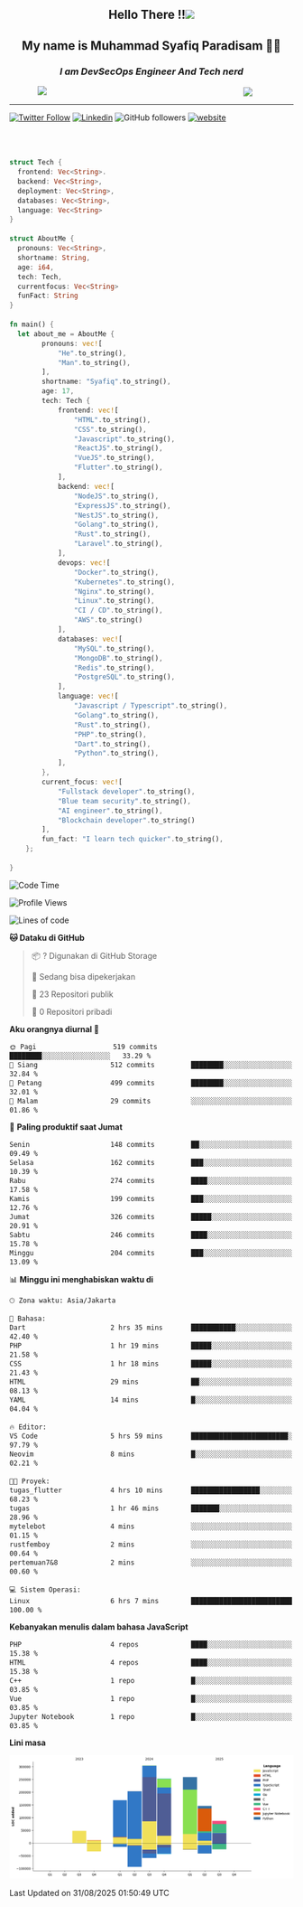 <h2 align="center">

Hello There !!<img src="https://media.giphy.com/media/12oufCB0MyZ1Go/giphy.gif" width="50"></h2>

<h2 align="center">My name is Muhammad Syafiq Paradisam 👋👋</h2>

<h3 align="center"><em>I am DevSecOps Engineer And Tech nerd
</em></h3>

<img align="left" style="margin-left: 50px" src="https://static.zerochan.net/Alina.Clover.1024.4345060.webp" width="315"/>

<img align="center" style="margin-left: 50px" src="https://i.pinimg.com/736x/69/82/aa/6982aafd816ea48f48d0639c7797915c.jpg" width=250/>

<hr/>

[![Twitter Follow](https://img.shields.io/twitter/follow/misteranmol?label=Follow)](https://x.com/FikkzOutfit)
[![Linkedin](https://img.shields.io/badge/-syafiq-blue?style=square&logo=Linkedin&logoColor=white&link=https://www.linkedin.com/in/syafiq-paradisam/)](https://id.linkedin.com/in/syafiq-paradisam-b72749258)
![GitHub followers](https://img.shields.io/github/followers/syafiqparadisam?label=Follower&style=social)
[![website](https://img.shields.io/badge/Website-46a2f1.svg?&style=flat-square&logo=Google-Chrome&logoColor=white&link=https://anmolsingh.me/)](https://syafiq-paradisam.my.id)

<br/>

```rust

struct Tech {
  frontend: Vec<String>.
  backend: Vec<String>,
  deployment: Vec<String>,
  databases: Vec<String>,
  language: Vec<String>
}

struct AboutMe {
  pronouns: Vec<String>,
  shortname: String,
  age: i64,
  tech: Tech,
  currentfocus: Vec<String>
  funFact: String
}

fn main() {
  let about_me = AboutMe {
        pronouns: vec![
            "He".to_string(),
            "Man".to_string(),
        ],
        shortname: "Syafiq".to_string(),
        age: 17,
        tech: Tech {
            frontend: vec![
                "HTML".to_string(),
                "CSS".to_string(),
                "Javascript".to_string(),
                "ReactJS".to_string(),
                "VueJS".to_string(),
                "Flutter".to_string(),
            ],
            backend: vec![
                "NodeJS".to_string(),
                "ExpressJS".to_string(),
                "NestJS".to_string(),
                "Golang".to_string(),
                "Rust".to_string(),
                "Laravel".to_string(),
            ],
            devops: vec![
                "Docker".to_string(),
                "Kubernetes".to_string(),
                "Nginx".to_string(),
                "Linux".to_string(),
                "CI / CD".to_string(),
                "AWS".to_string()
            ],
            databases: vec![
                "MySQL".to_string(),
                "MongoDB".to_string(),
                "Redis".to_string(),
                "PostgreSQL".to_string(),
            ],
            language: vec![
                "Javascript / Typescript".to_string(),
                "Golang".to_string(),
                "Rust".to_string(),
                "PHP".to_string(),
                "Dart".to_string(),
                "Python".to_string(),
            ],
        },
        current_focus: vec![
            "Fullstack developer".to_string(),
            "Blue team security".to_string(),
            "AI engineer".to_string(),
            "Blockchain developer".to_string()
        ],
        fun_fact: "I learn tech quicker".to_string(),
    };

}
```

<!--START_SECTION:waka-->
![Code Time](http://img.shields.io/badge/Code%20Time-426%20hrs%202%20mins-blue)

![Profile Views](http://img.shields.io/badge/Profil%20dilihat-14-blue)

![Lines of code](https://img.shields.io/badge/Sejak%20Hello%20World%20aku%20telah%20menulis-1.5%20million%20baris%20kode-blue)

**🐱 Dataku di GitHub** 

> 📦 ? Digunakan di GitHub Storage 
 > 
> 💼 Sedang bisa dipekerjakan
 > 
> 📜 23 Repositori publik 
 > 
> 🔑 0 Repositori pribadi 
 > 
**Aku orangnya diurnal 🐤** 

```text
🌞 Pagi                   519 commits         ████████░░░░░░░░░░░░░░░░░   33.29 % 
🌆 Siang                  512 commits         ████████░░░░░░░░░░░░░░░░░   32.84 % 
🌃 Petang                 499 commits         ████████░░░░░░░░░░░░░░░░░   32.01 % 
🌙 Malam                  29 commits          ░░░░░░░░░░░░░░░░░░░░░░░░░   01.86 % 
```
📅 **Paling produktif saat Jumat** 

```text
Senin                    148 commits         ██░░░░░░░░░░░░░░░░░░░░░░░   09.49 % 
Selasa                   162 commits         ███░░░░░░░░░░░░░░░░░░░░░░   10.39 % 
Rabu                     274 commits         ████░░░░░░░░░░░░░░░░░░░░░   17.58 % 
Kamis                    199 commits         ███░░░░░░░░░░░░░░░░░░░░░░   12.76 % 
Jumat                    326 commits         █████░░░░░░░░░░░░░░░░░░░░   20.91 % 
Sabtu                    246 commits         ████░░░░░░░░░░░░░░░░░░░░░   15.78 % 
Minggu                   204 commits         ███░░░░░░░░░░░░░░░░░░░░░░   13.09 % 
```


📊 **Minggu ini menghabiskan waktu di** 

```text
🕑︎ Zona waktu: Asia/Jakarta

💬 Bahasa: 
Dart                     2 hrs 35 mins       ███████████░░░░░░░░░░░░░░   42.40 % 
PHP                      1 hr 19 mins        █████░░░░░░░░░░░░░░░░░░░░   21.58 % 
CSS                      1 hr 18 mins        █████░░░░░░░░░░░░░░░░░░░░   21.43 % 
HTML                     29 mins             ██░░░░░░░░░░░░░░░░░░░░░░░   08.13 % 
YAML                     14 mins             █░░░░░░░░░░░░░░░░░░░░░░░░   04.04 % 

🔥 Editor: 
VS Code                  5 hrs 59 mins       ████████████████████████░   97.79 % 
Neovim                   8 mins              █░░░░░░░░░░░░░░░░░░░░░░░░   02.21 % 

🐱‍💻 Proyek: 
tugas_flutter            4 hrs 10 mins       █████████████████░░░░░░░░   68.23 % 
tugas                    1 hr 46 mins        ███████░░░░░░░░░░░░░░░░░░   28.96 % 
mytelebot                4 mins              ░░░░░░░░░░░░░░░░░░░░░░░░░   01.15 % 
rustfemboy               2 mins              ░░░░░░░░░░░░░░░░░░░░░░░░░   00.64 % 
pertemuan7&8             2 mins              ░░░░░░░░░░░░░░░░░░░░░░░░░   00.60 % 

💻 Sistem Operasi: 
Linux                    6 hrs 7 mins        █████████████████████████   100.00 % 
```

**Kebanyakan menulis dalam bahasa JavaScript** 

```text
PHP                      4 repos             ████░░░░░░░░░░░░░░░░░░░░░   15.38 % 
HTML                     4 repos             ████░░░░░░░░░░░░░░░░░░░░░   15.38 % 
C++                      1 repo              █░░░░░░░░░░░░░░░░░░░░░░░░   03.85 % 
Vue                      1 repo              █░░░░░░░░░░░░░░░░░░░░░░░░   03.85 % 
Jupyter Notebook         1 repo              █░░░░░░░░░░░░░░░░░░░░░░░░   03.85 % 
```



**Lini masa**

![Lines of Code chart](https://raw.githubusercontent.com/syafiqparadisam/syafiqparadisam/master/assets/bar_graph.png)


 Last Updated on 31/08/2025 01:50:49 UTC
<!--END_SECTION:waka-->
